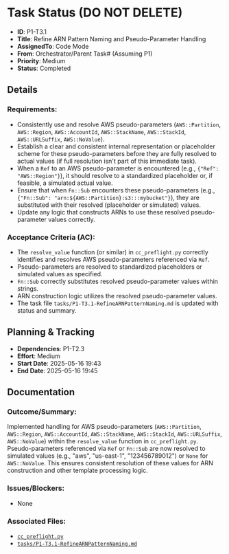 # Task Status (DO NOT DELETE)
- **ID**: P1-T3.1
- **Title**: Refine ARN Pattern Naming and Pseudo-Parameter Handling
- **AssignedTo**: Code Mode
- **From**: Orchestrator/Parent Task# (Assuming P1)
- **Priority**: Medium
- **Status**: Completed

## Details
### Requirements:
- Consistently use and resolve AWS pseudo-parameters (`AWS::Partition`, `AWS::Region`, `AWS::AccountId`, `AWS::StackName`, `AWS::StackId`, `AWS::URLSuffix`, `AWS::NoValue`).
- Establish a clear and consistent internal representation or placeholder scheme for these pseudo-parameters before they are fully resolved to actual values (if full resolution isn't part of this immediate task).
- When a `Ref` to an AWS pseudo-parameter is encountered (e.g., `{"Ref": "AWS::Region"}`), it should resolve to a standardized placeholder or, if feasible, a simulated actual value.
- Ensure that when `Fn::Sub` encounters these pseudo-parameters (e.g., `{"Fn::Sub": "arn:${AWS::Partition}:s3:::mybucket"}`), they are substituted with their resolved (placeholder or simulated) values.
- Update any logic that constructs ARNs to use these resolved pseudo-parameter values correctly.

### Acceptance Criteria (AC):
- The `resolve_value` function (or similar) in `cc_preflight.py` correctly identifies and resolves AWS pseudo-parameters referenced via `Ref`.
- Pseudo-parameters are resolved to standardized placeholders or simulated values as specified.
- `Fn::Sub` correctly substitutes resolved pseudo-parameter values within strings.
- ARN construction logic utilizes the resolved pseudo-parameter values.
- The task file `tasks/P1-T3.1-RefineARNPatternNaming.md` is updated with status and summary.

## Planning & Tracking
- **Dependencies**: P1-T2.3
- **Effort**: Medium
- **Start Date**: 2025-05-16 19:43
- **End Date**: 2025-05-16 19:45

## Documentation
### Outcome/Summary:
Implemented handling for AWS pseudo-parameters (`AWS::Partition`, `AWS::Region`, `AWS::AccountId`, `AWS::StackName`, `AWS::StackId`, `AWS::URLSuffix`, `AWS::NoValue`) within the `resolve_value` function in `cc_preflight.py`. Pseudo-parameters referenced via `Ref` or `Fn::Sub` are now resolved to simulated values (e.g., "aws", "us-east-1", "123456789012") or `None` for `AWS::NoValue`. This ensures consistent resolution of these values for ARN construction and other template processing logic.

### Issues/Blockers:
- None

### Associated Files:
- [`cc_preflight.py`](cc_preflight.py)
- [`tasks/P1-T3.1-RefineARNPatternNaming.md`](tasks/P1-T3.1-RefineARNPatternNaming.md)